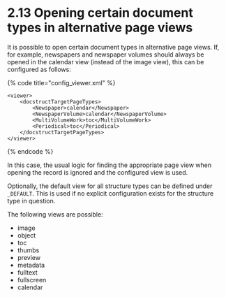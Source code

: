 # 2.13 Opening certain document types in alternative page views

It is possible to open certain document types in alternative page views. If, for example, newspapers and newspaper volumes should always be opened in the calendar view \(instead of the image view\), this can be configured as follows:

{% code title="config\_viewer.xml" %}
```markup
<viewer>
    <docstructTargetPageTypes>
        <Newspaper>calendar</Newspaper>
        <NewspaperVolume>calendar</NewspaperVolume>
        <MultiVolumeWork>toc</MultiVolumeWork>
        <Periodical>toc</Periodical>
    </docstructTargetPageTypes>
</viewer>
```
{% endcode %}

In this case, the usual logic for finding the appropriate page view when opening the record is ignored and the configured view is used. 

Optionally, the default view for all structure types can be defined under `_DEFAULT`. This is used if no explicit configuration exists for the structure type in question. 

The following views are possible:

* image
* object
* toc
* thumbs
* preview
* metadata
* fulltext
* fullscreen
* calendar

